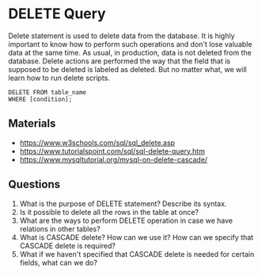 # DELETE Query

Delete statement is used to delete data from the database.
It is highly important to know how to perform such operations and don't lose valuable data at the same time.
As usual, in production, data is not deleted from the database.
Delete actions are performed the way that the field that is supposed to be deleted is labeled as deleted.
But no matter what, we will learn how to run delete scripts.

```text
DELETE FROM table_name
WHERE [condition];
```

## Materials

- https://www.w3schools.com/sql/sql_delete.asp
- https://www.tutorialspoint.com/sql/sql-delete-query.htm
- https://www.mysqltutorial.org/mysql-on-delete-cascade/

## Questions

1. What is the purpose of DELETE statement? Describe its syntax.
2. Is it possible to delete all the rows in the table at once?
3. What are the ways to perform DELETE operation in case we have relations in other tables?
4. What is CASCADE delete? How can we use it? How can we specify that CASCADE delete is required?
5. What if we haven't specified that CASCADE delete is needed for certain fields, what can we do?
